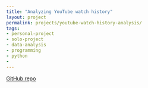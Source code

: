 ```yaml
---
title: "Analyzing YouTube watch history"
layout: project
permalink: projects/youtube-watch-history-analysis/
tags: 
- personal-project
- solo-project
- data-analysis
- programming
- python
- 
---
```


[GitHub repo](https://github.com/duster3000/youtube_history_analysis_python)
